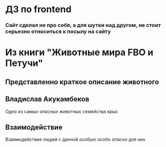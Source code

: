 # ДЗ по frontend
### Сайт сделал не про себя, а для шутки над другом, не стоит **серьезно относиться к посылу на сайту**
# Из книги "Животные мира FBO и Петучи"

## Представленно краткое описание животного

## Владислав Акукамбеков
Одно из самых опасных животных семейства крыс

## Взаимодействие

Взаимодействие людей с данной особью особо опасно для них